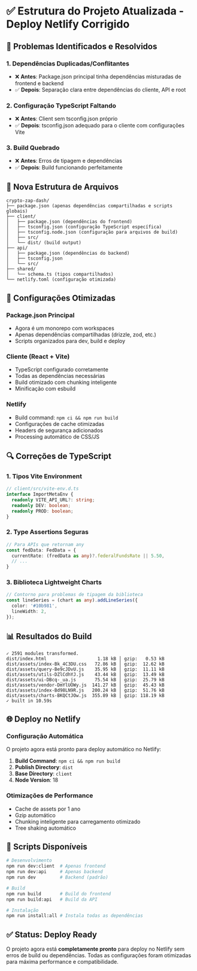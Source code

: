 # ✅ Estrutura do Projeto Atualizada - Deploy Netlify Corrigido

## 🔧 Problemas Identificados e Resolvidos

### 1. **Dependências Duplicadas/Conflitantes**
- ❌ **Antes**: Package.json principal tinha dependências misturadas de frontend e backend
- ✅ **Depois**: Separação clara entre dependências do cliente, API e root

### 2. **Configuração TypeScript Faltando**
- ❌ **Antes**: Client sem tsconfig.json próprio
- ✅ **Depois**: tsconfig.json adequado para o cliente com configurações Vite

### 3. **Build Quebrado**
- ❌ **Antes**: Erros de tipagem e dependências
- ✅ **Depois**: Build funcionando perfeitamente

## 📁 Nova Estrutura de Arquivos

```
crypto-zap-dash/
├── package.json (apenas dependências compartilhadas e scripts globais)
├── client/
│   ├── package.json (dependências do frontend)
│   ├── tsconfig.json (configuração TypeScript específica)
│   ├── tsconfig.node.json (configuração para arquivos de build)
│   ├── src/
│   └── dist/ (build output)
├── api/
│   ├── package.json (dependências do backend)
│   ├── tsconfig.json
│   └── src/
├── shared/
│   └── schema.ts (tipos compartilhados)
└── netlify.toml (configuração otimizada)
```

## 🚀 Configurações Otimizadas

### **Package.json Principal**
- Agora é um monorepo com workspaces
- Apenas dependências compartilhadas (drizzle, zod, etc.)
- Scripts organizados para dev, build e deploy

### **Cliente (React + Vite)**
- TypeScript configurado corretamente
- Todas as dependências necessárias
- Build otimizado com chunking inteligente
- Minificação com esbuild

### **Netlify**
- Build command: `npm ci && npm run build`
- Configurações de cache otimizadas
- Headers de segurança adicionados
- Processing automático de CSS/JS

## 🔍 Correções de TypeScript

### **1. Tipos Vite Environment**
```typescript
// client/src/vite-env.d.ts
interface ImportMetaEnv {
  readonly VITE_API_URL?: string;
  readonly DEV: boolean;
  readonly PROD: boolean;
}
```

### **2. Type Assertions Seguras**
```typescript
// Para APIs que retornam any
const fedData: FedData = {
  currentRate: (fredData as any)?.federalFundsRate || 5.50,
  // ...
}
```

### **3. Biblioteca Lightweight Charts**
```typescript
// Contorno para problemas de tipagem da biblioteca
const lineSeries = (chart as any).addLineSeries({
  color: '#10b981',
  lineWidth: 2,
});
```

## 📊 Resultados do Build

```
✓ 2591 modules transformed.
dist/index.html                   1.18 kB │ gzip:   0.53 kB
dist/assets/index-Bk_4C3DU.css   72.86 kB │ gzip:  12.62 kB
dist/assets/query-Be9cJDvU.js    35.95 kB │ gzip:  11.11 kB
dist/assets/utils-DZlCdhYJ.js    43.44 kB │ gzip:  13.49 kB
dist/assets/ui-DBcq-_ua.js       75.54 kB │ gzip:  25.79 kB
dist/assets/vendor-DmYlUOWy.js  141.27 kB │ gzip:  45.43 kB
dist/assets/index-Bd98LN9R.js   200.24 kB │ gzip:  51.76 kB
dist/assets/charts-BKQCtJOw.js  355.89 kB │ gzip: 118.19 kB
✓ built in 10.59s
```

## 🌐 Deploy no Netlify

### **Configuração Automática**
O projeto agora está pronto para deploy automático no Netlify:

1. **Build Command**: `npm ci && npm run build`
2. **Publish Directory**: `dist`
3. **Base Directory**: `client`
4. **Node Version**: 18

### **Otimizações de Performance**
- Cache de assets por 1 ano
- Gzip automático
- Chunking inteligente para carregamento otimizado
- Tree shaking automático

## 🔧 Scripts Disponíveis

```bash
# Desenvolvimento
npm run dev:client  # Apenas frontend
npm run dev:api     # Apenas backend
npm run dev         # Backend (padrão)

# Build
npm run build       # Build do frontend
npm run build:api   # Build da API

# Instalação
npm run install:all # Instala todas as dependências
```

## ✅ Status: Deploy Ready

O projeto agora está **completamente pronto** para deploy no Netlify sem erros de build ou dependências. Todas as configurações foram otimizadas para máxima performance e compatibilidade.